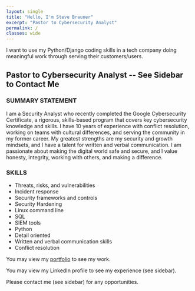 ```yaml
---
layout: single
title: "Hello, I'm Steve Brauner"
excerpt: "Pastor to Cybersecurity Analyst"
permalink: /
classes: wide
---
```


I want to use my Python/Django coding skills in a tech company doing meaningful work through serving their customers/users.

## Pastor to Cybersecurity Analyst -- See Sidebar to Contact Me

### SUMMARY STATEMENT

I am a Security Analyst who recently completed the Google Cybersecurity Certificate, a rigorous, skills-based program that covers key cybersecurity knowledge and skills. I have 10 years of experience with conflict resolution, working on teams with cultural differences, and serving the community in my former career. My greatest strengths are my security and growth mindsets, and I have a talent for written and verbal communication. I am passionate about making the digital world safe and secure, and I value honesty, integrity, working with others, and making a difference.

### SKILLS

- Threats, risks, and vulnerabilities
- Incident response
- Security frameworks and controls
- Security Hardening
- Linux command line
- SQL
- SIEM tools
- Python
- Detail oriented
- Written and verbal communication skills
- Conflict resolution

You may view my [portfolio](/portfolio/) to see my work.

You may view my LinkedIn profile to see my experience (see sidebar).

Please contact me (see sidebar) for any opportunities.
